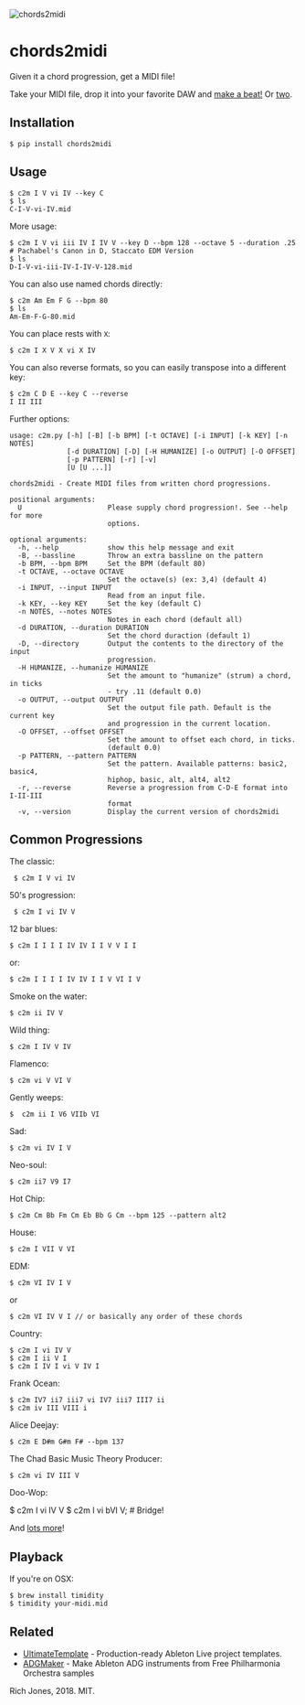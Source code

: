 ![chords2midi](https://i.imgur.com/rvXoXOf.png)
# chords2midi

Given it a chord progression, get a MIDI file!

Take your MIDI file, drop it into your favorite DAW and [make a beat!](https://clyp.it/drltahki) Or [two](https://clyp.it/f0g1ko5b).

## Installation

    $ pip install chords2midi

## Usage

    $ c2m I V vi IV --key C
    $ ls
    C-I-V-vi-IV.mid

More usage:

    $ c2m I V vi iii IV I IV V --key D --bpm 128 --octave 5 --duration .25 # Pachabel's Canon in D, Staccato EDM Version
    $ ls
    D-I-V-vi-iii-IV-I-IV-V-128.mid

You can also use named chords directly:

    $ c2m Am Em F G --bpm 80
    $ ls
    Am-Em-F-G-80.mid

You can place rests with `X`:

    $ c2m I X V X vi X IV

You can also reverse formats, so you can easily transpose into a different key:

    $ c2m C D E --key C --reverse
    I II III

Further options:

```
usage: c2m.py [-h] [-B] [-b BPM] [-t OCTAVE] [-i INPUT] [-k KEY] [-n NOTES]
              [-d DURATION] [-D] [-H HUMANIZE] [-o OUTPUT] [-O OFFSET]
              [-p PATTERN] [-r] [-v]
              [U [U ...]]

chords2midi - Create MIDI files from written chord progressions.

positional arguments:
  U                     Please supply chord progression!. See --help for more
                        options.

optional arguments:
  -h, --help            show this help message and exit
  -B, --bassline        Throw an extra bassline on the pattern
  -b BPM, --bpm BPM     Set the BPM (default 80)
  -t OCTAVE, --octave OCTAVE
                        Set the octave(s) (ex: 3,4) (default 4)
  -i INPUT, --input INPUT
                        Read from an input file.
  -k KEY, --key KEY     Set the key (default C)
  -n NOTES, --notes NOTES
                        Notes in each chord (default all)
  -d DURATION, --duration DURATION
                        Set the chord duraction (default 1)
  -D, --directory       Output the contents to the directory of the input
                        progression.
  -H HUMANIZE, --humanize HUMANIZE
                        Set the amount to "humanize" (strum) a chord, in ticks
                        - try .11 (default 0.0)
  -o OUTPUT, --output OUTPUT
                        Set the output file path. Default is the current key
                        and progression in the current location.
  -O OFFSET, --offset OFFSET
                        Set the amount to offset each chord, in ticks.
                        (default 0.0)
  -p PATTERN, --pattern PATTERN
                        Set the pattern. Available patterns: basic2, basic4,
                        hiphop, basic, alt, alt4, alt2
  -r, --reverse         Reverse a progression from C-D-E format into I-II-III
                        format
  -v, --version         Display the current version of chords2midi
```

## Common Progressions

The classic:

     $ c2m I V vi IV

50's progression:

     $ c2m I vi IV V

12 bar blues:

    $ c2m I I I I IV IV I I V V I I

or:

    $ c2m I I I I IV IV I I V VI I V

Smoke on the water:

    $ c2m ii IV V

Wild thing:

    $ c2m I IV V IV

Flamenco:

    $ c2m vi V VI V

Gently weeps:

    $  c2m ii I V6 VIIb VI

Sad:

    $ c2m vi IV I V

Neo-soul:

    $ c2m ii7 V9 I7

Hot Chip:

    $ c2m Cm Bb Fm Cm Eb Bb G Cm --bpm 125 --pattern alt2

House:

    $ c2m I VII V VI

EDM:

    $ c2m VI IV I V

or

    $ c2m VI IV V I // or basically any order of these chords

Country:

    $ c2m I vi IV V
    $ c2m I ii V I
    $ c2m I IV I vi V IV I

Frank Ocean:

    $ c2m IV7 ii7 iii7 vi IV7 iii7 III7 ii
    $ c2m iv III VIII i

Alice Deejay:

    $ c2m E D#m G#m F# --bpm 137

The Chad Basic Music Theory Producer:

    $ c2m vi IV III V

Doo-Wop:

   $ c2m I vi IV V
   $ c2m I vi bVI V; # Bridge!

And [lots more](https://www.hooktheory.com/theorytab/common-chord-progressions)!

## Playback

If you're on OSX:

    $ brew install timidity
    $ timidity your-midi.mid

## Related

 * [UltimateTemplate](https://github.com/Miserlou/UltimateTemplate) - Production-ready Ableton Live project templates.
 * [ADGMaker](https://github.com/Miserlou/ADGMaker) - Make Ableton ADG instruments from Free Philharmonia Orchestra samples

Rich Jones, 2018. MIT.
